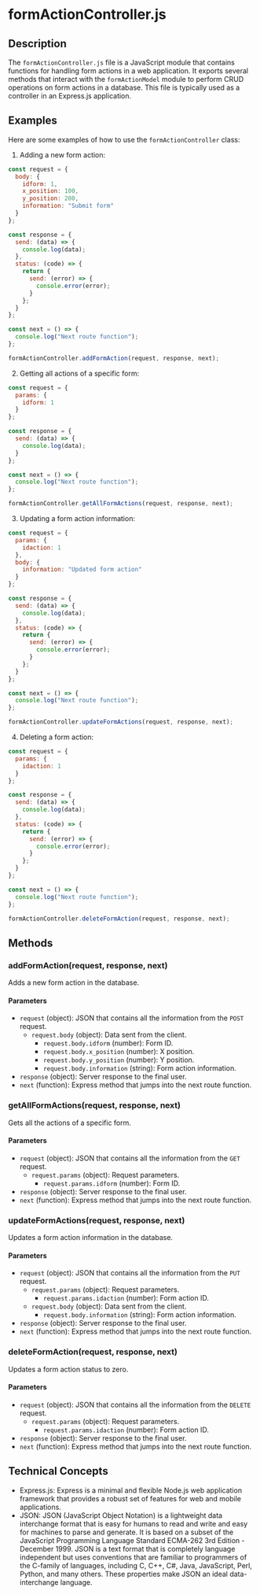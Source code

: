 # formActionController.js

## Description
The `formActionController.js` file is a JavaScript module that contains functions for handling form actions in a web application. It exports several methods that interact with the `formActionModel` module to perform CRUD operations on form actions in a database. This file is typically used as a controller in an Express.js application.

## Examples
Here are some examples of how to use the `formActionController` class:

1. Adding a new form action:
```javascript
const request = {
  body: {
    idform: 1,
    x_position: 100,
    y_position: 200,
    information: "Submit form"
  }
};

const response = {
  send: (data) => {
    console.log(data);
  },
  status: (code) => {
    return {
      send: (error) => {
        console.error(error);
      }
    };
  }
};

const next = () => {
  console.log("Next route function");
};

formActionController.addFormAction(request, response, next);
```

2. Getting all actions of a specific form:
```javascript
const request = {
  params: {
    idform: 1
  }
};

const response = {
  send: (data) => {
    console.log(data);
  }
};

const next = () => {
  console.log("Next route function");
};

formActionController.getAllFormActions(request, response, next);
```

3. Updating a form action information:
```javascript
const request = {
  params: {
    idaction: 1
  },
  body: {
    information: "Updated form action"
  }
};

const response = {
  send: (data) => {
    console.log(data);
  },
  status: (code) => {
    return {
      send: (error) => {
        console.error(error);
      }
    };
  }
};

const next = () => {
  console.log("Next route function");
};

formActionController.updateFormActions(request, response, next);
```

4. Deleting a form action:
```javascript
const request = {
  params: {
    idaction: 1
  }
};

const response = {
  send: (data) => {
    console.log(data);
  },
  status: (code) => {
    return {
      send: (error) => {
        console.error(error);
      }
    };
  }
};

const next = () => {
  console.log("Next route function");
};

formActionController.deleteFormAction(request, response, next);
```

## Methods

### addFormAction(request, response, next)
Adds a new form action in the database.

#### Parameters
- `request` (object): JSON that contains all the information from the `POST` request.
  - `request.body` (object): Data sent from the client.
    - `request.body.idform` (number): Form ID.
    - `request.body.x_position` (number): X position.
    - `request.body.y_position` (number): Y position.
    - `request.body.information` (string): Form action information.
- `response` (object): Server response to the final user.
- `next` (function): Express method that jumps into the next route function.

### getAllFormActions(request, response, next)
Gets all the actions of a specific form.

#### Parameters
- `request` (object): JSON that contains all the information from the `GET` request.
  - `request.params` (object): Request parameters.
    - `request.params.idform` (number): Form ID.
- `response` (object): Server response to the final user.
- `next` (function): Express method that jumps into the next route function.

### updateFormActions(request, response, next)
Updates a form action information in the database.

#### Parameters
- `request` (object): JSON that contains all the information from the `PUT` request.
  - `request.params` (object): Request parameters.
    - `request.params.idaction` (number): Form action ID.
  - `request.body` (object): Data sent from the client.
    - `request.body.information` (string): Form action information.
- `response` (object): Server response to the final user.
- `next` (function): Express method that jumps into the next route function.

### deleteFormAction(request, response, next)
Updates a form action status to zero.

#### Parameters
- `request` (object): JSON that contains all the information from the `DELETE` request.
  - `request.params` (object): Request parameters.
    - `request.params.idaction` (number): Form action ID.
- `response` (object): Server response to the final user.
- `next` (function): Express method that jumps into the next route function.

## Technical Concepts
- Express.js: Express is a minimal and flexible Node.js web application framework that provides a robust set of features for web and mobile applications.
- JSON: JSON (JavaScript Object Notation) is a lightweight data interchange format that is easy for humans to read and write and easy for machines to parse and generate. It is based on a subset of the JavaScript Programming Language Standard ECMA-262 3rd Edition - December 1999. JSON is a text format that is completely language independent but uses conventions that are familiar to programmers of the C-family of languages, including C, C++, C#, Java, JavaScript, Perl, Python, and many others. These properties make JSON an ideal data-interchange language.